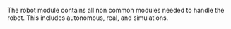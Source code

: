 The robot module contains all non common modules needed to handle the robot. This includes autonomous, real, and simulations.